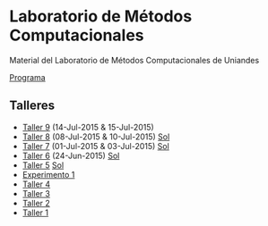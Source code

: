 # Laboratorio de Métodos Computacionales

Material del Laboratorio de Métodos Computacionales de Uniandes

[Programa](https://github.com/ComputoCienciasUniandes/MetodosComputacionalesLaboratorio/blob/master/2015-V/programa/programa-2015V.pdf)

## Talleres

* [Taller 9](https://github.com/ComputoCienciasUniandes/MetodosComputacionalesLaboratorio/blob/master/2015-V/actividades/talleres/Taller9/Taller9.ipynb) (14-Jul-2015 & 15-Jul-2015)
* [Taller 8](https://github.com/ComputoCienciasUniandes/MetodosComputacionalesLaboratorio/blob/master/2015-V/actividades/talleres/Taller8/Taller8.md) (08-Jul-2015 & 10-Jul-2015) [Sol](https://github.com/ComputoCienciasUniandes/MetodosComputacionalesLaboratorio/blob/master/2015-V/actividades/talleres/soluciones/Taller8-Sol.ipynb)
* [Taller 7](https://github.com/ComputoCienciasUniandes/MetodosComputacionalesLaboratorio/blob/master/2015-V/actividades/talleres/Taller7/Taller7.md) (01-Jul-2015 & 03-Jul-2015) [Sol](https://github.com/ComputoCienciasUniandes/MetodosComputacionalesLaboratorio/blob/master/2015-V/actividades/talleres/soluciones/Taller7-Sol.ipynb)
* [Taller 6](https://github.com/ComputoCienciasUniandes/MetodosComputacionalesLaboratorio/blob/master/2015-V/actividades/talleres/Taller6/Taller6.md) (24-Jun-2015) [Sol](https://github.com/ComputoCienciasUniandes/MetodosComputacionalesLaboratorio/blob/master/2015-V/actividades/talleres/soluciones/Taller6-Sol.ipynb)
* [Taller 5](https://github.com/ComputoCienciasUniandes/MetodosComputacionalesLaboratorio/blob/master/2015-V/actividades/talleres/Taller5/Taller5.md) [Sol](https://github.com/ComputoCienciasUniandes/MetodosComputacionalesLaboratorio/blob/master/2015-V/actividades/talleres/soluciones/Taller5-Sol.ipynb)
* [Experimento 1](https://github.com/ComputoCienciasUniandes/MetodosComputacionalesLaboratorio/blob/master/2015-V/actividades/experimentos/Exp1/Exp1.md)
* [Taller 4](https://github.com/ComputoCienciasUniandes/MetodosComputacionalesLaboratorio/blob/master/2015-V/actividades/talleres/Taller4/Taller4.md)
* [Taller 3](https://github.com/ComputoCienciasUniandes/MetodosComputacionalesLaboratorio/blob/master/2015-V/actividades/talleres/Taller2/Taller3.md)
* [Taller 2](https://github.com/ComputoCienciasUniandes/MetodosComputacionalesLaboratorio/blob/master/2015-V/actividades/talleres/Taller2/Taller2.md)
* [Taller 1](https://github.com/ComputoCienciasUniandes/MetodosComputacionalesLaboratorio/blob/master/2015-V/actividades/talleres/Taller1/Taller1.md)
